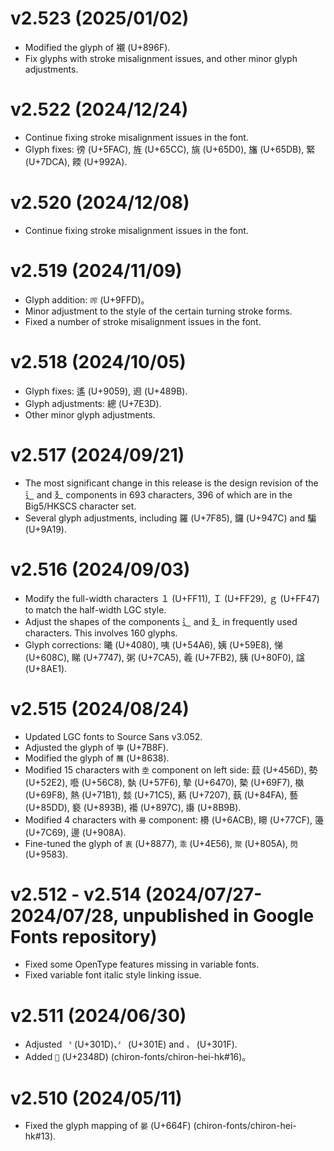 v2.523 (2025/01/02)
====
- Modified the glyph of 襯 (U+896F).
- Fix glyphs with stroke misalignment issues, and other minor glyph adjustments.

v2.522 (2024/12/24)
====
- Continue fixing stroke misalignment issues in the font.
- Glyph fixes: 徬 (U+5FAC), 旌 (U+65CC), 旐 (U+65D0), 旛 (U+65DB), 緊 (U+7DCA), 餪 (U+992A). 

v2.520 (2024/12/08)
====
- Continue fixing stroke misalignment issues in the font.

v2.519 (2024/11/09)
====
- Glyph addition: `鿽` (U+9FFD)。
- Minor adjustment to the style of the certain turning stroke forms.
- Fixed a number of stroke misalignment issues in the font.

v2.518 (2024/10/05)
====
- Glyph fixes: 遙 (U+9059), 䢛 (U+489B).
- Glyph adjustments: 總 (U+7E3D).
- Other minor glyph adjustments.

v2.517 (2024/09/21)
====
- The most significant change in this release is the design revision of the ⻍ and 廴 components in 693 characters, 396 of which are in the Big5/HKSCS character set.
- Several glyph adjustments, including 羅 (U+7F85), 鑼 (U+947C) and 騙 (U+9A19).

v2.516 (2024/09/03)
====
- Modify the full-width characters １ (U+FF11), Ｉ (U+FF29), ｇ (U+FF47) to match the half-width LGC style.
- Adjust the shapes of the components ⻍ and 廴 in frequently used characters. This involves 160 glyphs.
- Glyph corrections: 䂀 (U+4080), 咦 (U+54A6), 姨 (U+59E8), 悌 (U+608C), 睇 (U+7747), 粥 (U+7CA5), 羲 (U+7FB2), 胰 (U+80F0), 諡 (U+8AE1).
  
v2.515 (2024/08/24)
====
- Updated LGC fonts to Source Sans v3.052.
- Adjusted the glyph of `箏` (U+7B8F).
- Modified the glyph of `蘸` (U+8638).
- Modified 15 characters with `坴` component on left side: 䕭 (U+456D), 勢 (U+52E2), 囈 (U+56C8), 埶 (U+57F6), 摰 (U+6470), 槷 (U+69F7), 槸 (U+69F8), 熱 (U+71B1), 燅 (U+71C5), 爇 (U+7207), 蓺 (U+84FA), 藝 (U+85DD), 褻 (U+893B), 襼 (U+897C), 讛 (U+8B9B).
- Modified 4 characters with `臱` component: 櫋 (U+6ACB), 矏 (U+77CF), 籩 (U+7C69), 邊 (U+908A).
- Fine-tuned the glyph of `衷` (U+8877), `乖` (U+4E56), `聚` (U+805A), `閃` (U+9583).

v2.512 - v2.514 (2024/07/27-2024/07/28, unpublished in Google Fonts repository)
====
- Fixed some OpenType features missing in variable fonts.
- Fixed variable font italic style linking issue.

v2.511 (2024/06/30)
====
- Adjusted `〝` (U+301D)、`〞` (U+301E) and `〟` (U+301F).
- Added `𣒍` (U+2348D) (chiron-fonts/chiron-hei-hk#16)。
  
v2.510 (2024/05/11)
====
- Fixed the glyph mapping of `晏` (U+664F) (chiron-fonts/chiron-hei-hk#13).
